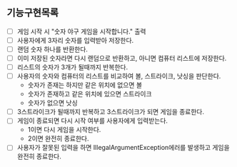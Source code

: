 ## 기능구현목록

- [ ] 게임 시작 시 "숫자 야구 게임을 시작합니다." 출력
- [ ] 사용자에게 3자리 숫자를 입력받아 저장한다.
- [ ] 랜덤 숫자 하나를 반환한다.
- [ ] 이미 저장된 숫자라면 다시 랜덤으로 반환하고, 아니면 컴퓨터 리스트에 저장한다.  
- [ ] 리스트의 숫자가 3개가 될때까지 반복한다.
- [ ] 사용자의 숫자와 컴퓨터의 리스트를 비교하여 볼, 스트라이크, 낫싱을 판단한다.
  - 숫자가 존재는 하지만 같은 위치에 없으면 볼
  - 숫자가 존재하고 같은 위치에 있으면 스트라이크
  - 숫자가 없으면 낫싱
- [ ] 3스트라이크가 될때까지 반복하고 3스트라이크가 되면 게임을 종료한다.
- [ ] 게임이 종료되면 다시 시작 여부를 사용자에게 입력받는다.
  - 1이면 다시 게임을 시작한다.
  - 2이면 완전히 종료한다.
- [ ] 사용자가 잘못된 입력을 하면 IllegalArgumentException에러를 발생하고 게임을 완전히 종료한다.